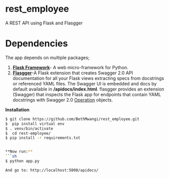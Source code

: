 # rest_employee
A REST API using Flask and Flasgger 


# Dependencies
 The app depends on multiple packages;

   1. [**Flask Framework**](http://flask.pocoo.org/)- A web micro-framework for Python.
   2. [**Flasgger**](https://pypi.python.org/pypi/flasgger/0.5.2)-A Flask extension that creates Swagger 2.0 API documentation       for all your Flask views extracting specs from docstrings or referenced YAML files. The Swagger UI is embedded and docs         by default available in **/apidocs/index.html**. flasgger provides an extension (Swagger) that inspects the Flask app for       endpoints that contain YAML docstrings with Swagger 2.0 
      [Operation](https://github.com/swagger-api/swagger-spec/blob/master/versions/2.0.md#operation-object) objects.

**Installation**
```sh
$ git clone https://github.com/BethMwangi/rest_employee.git
$  pip install virtual env
$ . venv/bin/activate
$  cd rest-employee/
$ pip install -r requirements.txt


**Now run:**
```sh
$ python app.py

And go to: http://localhost:5000/apidocs/

  
